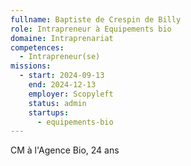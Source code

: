 ```yaml
---
fullname: Baptiste de Crespin de Billy
role: Intrapreneur à Equipements bio
domaine: Intraprenariat
competences:
  - Intrapreneur(se)
missions:
  - start: 2024-09-13
    end: 2024-12-13
    employer: Scopyleft
    status: admin
    startups:
      - equipements-bio
---
```

CM à l'Agence Bio, 24 ans
